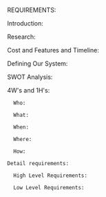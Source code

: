   REQUIREMENTS:
  
  Introduction:
  
  Research:
  
  Cost and Features and Timeline:
  
  Defining Our System:
  
   SWOT Analysis:
   
   4W's and 1H's:
   
      Who:
      
      What:
      
      When:
      
      Where:
      
      How:
      
    Detail requirements:
    
      High Level Requirements:
      
      Low Level Requirements:
